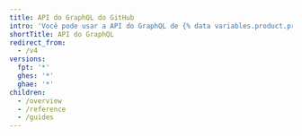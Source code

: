 ```yaml
---
title: API do GraphQL do GitHub
intro: 'Você pode usar a API do GraphQL de {% data variables.product.prodname_dotcom %} para criar consultas precisas e flexíveis para os dados que você precisa integrar ao {% data variables.product.prodname_dotcom %}.'
shortTitle: API do GraphQL
redirect_from:
  - /v4
versions:
  fpt: '*'
  ghes: '*'
  ghae: '*'
children:
  - /overview
  - /reference
  - /guides
---
```


